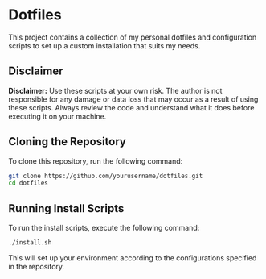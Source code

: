 # Dotfiles

This project contains a collection of my personal dotfiles and configuration scripts to set up a custom installation that suits my needs.

## Disclaimer

**Disclaimer:** Use these scripts at your own risk. The author is not responsible for any damage or data loss that may occur as a result of using these scripts. Always review the code and understand what it does before executing it on your machine.

## Cloning the Repository

To clone this repository, run the following command:

```sh
git clone https://github.com/yourusername/dotfiles.git
cd dotfiles
```

## Running Install Scripts

To run the install scripts, execute the following command:

```sh
./install.sh
```

This will set up your environment according to the configurations specified in the repository.
